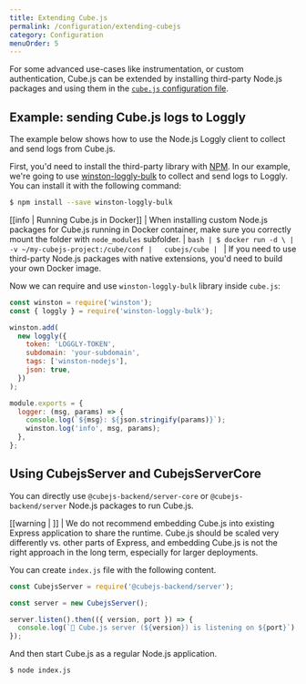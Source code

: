 ```yaml
---
title: Extending Cube.js
permalink: /configuration/extending-cubejs
category: Configuration
menuOrder: 5
---
```


For some advanced use-cases like instrumentation, or custom authentication,
Cube.js can be extended by installing third-party Node.js packages and using
them in the [`cube.js` configuration file][ref-config].

[ref-config]: /config

## Example: sending Cube.js logs to Loggly

The example below shows how to use the Node.js Loggly client to collect and send
logs from Cube.js.

First, you'd need to install the third-party library with [NPM][link-npm]. In
our example, we're going to use [winston-loggly-bulk][link-loggly-client] to
collect and send logs to Loggly. You can install it with the following command:

[link-npm]: https://www.npmjs.com/
[link-loggly-client]: https://github.com/loggly/winston-loggly-bulk

```bash
$ npm install --save winston-loggly-bulk
```

<!-- prettier-ignore-start -->
[[info | Running Cube.js in Docker]]
| When installing custom Node.js packages for Cube.js running in Docker container, make sure you correctly mount the folder with `node_modules` subfolder.
| ```bash
| $ docker run -d \
|   -v ~/my-cubejs-project:/cube/conf
|   cubejs/cube
| ```
| If you need to use third-party Node.js packages with native extensions, you'd need to build your own Docker image.
<!-- prettier-ignore-end -->

Now we can require and use `winston-loggly-bulk` library inside `cube.js`:

```javascript
const winston = require('winston');
const { loggly } = require('winston-loggly-bulk');

winston.add(
  new loggly({
    token: 'LOGGLY-TOKEN',
    subdomain: 'your-subdomain',
    tags: ['winston-nodejs'],
    json: true,
  })
);

module.exports = {
  logger: (msg, params) => {
    console.log(`${msg}: ${json.stringify(params)}`);
    winston.log('info', msg, params);
  },
};
```
## Using CubejsServer and CubejsServerCore

You can directly use `@cubejs-backend/server-core` or `@cubejs-backend/server` Node.js packages to run Cube.js.

<!-- prettier-ignore-start -->
[[warning | ]]
| We do not recommend embedding Cube.js into existing Express application to share the runtime. Cube.js should be scaled very differently vs. other parts of Express, and embedding Cube.js is not the right approach in the long term, especially for larger deployments.
<!-- prettier-ignore-end -->


You can create `index.js` file with the following content.

```js
const CubejsServer = require('@cubejs-backend/server');

const server = new CubejsServer();

server.listen().then(({ version, port }) => {
  console.log(`🚀 Cube.js server (${version}) is listening on ${port}`);
});
```

And then start Cube.js as a regular Node.js application.

```bash
$ node index.js
```
